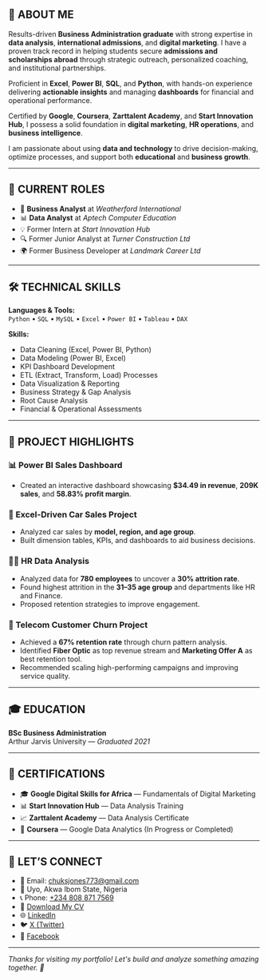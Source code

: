<!-- README.md for Chukwudi Peter Kubiat Jones -->

## 👋 ABOUT ME

Results-driven **Business Administration graduate** with strong expertise in **data analysis**, **international admissions**, and **digital marketing**. I have a proven track record in helping students secure **admissions and scholarships abroad** through strategic outreach, personalized coaching, and institutional partnerships.

Proficient in **Excel**, **Power BI**, **SQL**, and **Python**, with hands-on experience delivering **actionable insights** and managing **dashboards** for financial and operational performance.

Certified by **Google**, **Coursera**, **Zarttalent Academy**, and **Start Innovation Hub**, I possess a solid foundation in **digital marketing**, **HR operations**, and **business intelligence**.

I am passionate about using **data and technology** to drive decision-making, optimize processes, and support both **educational** and **business growth**.

---

## 💼 CURRENT ROLES

- 🧠 **Business Analyst** at *Weatherford International*  
- 📊 **Data Analyst** at *Aptech Computer Education*  
- 💡 Former Intern at *Start Innovation Hub*  
- 🔍 Former Junior Analyst at *Turner Construction Ltd*  
- 🌍 Former Business Developer at *Landmark Career Ltd*

---

## 🛠️ TECHNICAL SKILLS

**Languages & Tools:**  
`Python` • `SQL` • `MySQL` • `Excel` • `Power BI` • `Tableau` • `DAX`

**Skills:**  
- Data Cleaning (Excel, Power BI, Python)  
- Data Modeling (Power BI, Excel)  
- KPI Dashboard Development  
- ETL (Extract, Transform, Load) Processes  
- Data Visualization & Reporting  
- Business Strategy & Gap Analysis  
- Root Cause Analysis  
- Financial & Operational Assessments  

---

## 📂 PROJECT HIGHLIGHTS

### 📊 Power BI Sales Dashboard  
- Created an interactive dashboard showcasing **$34.49 in revenue**, **209K sales**, and **58.83% profit margin**.

### 🚗 Excel-Driven Car Sales Project  
- Analyzed car sales by **model, region, and age group**.  
- Built dimension tables, KPIs, and dashboards to aid business decisions.

### 🧑‍💼 HR Data Analysis  
- Analyzed data for **780 employees** to uncover a **30% attrition rate**.  
- Found highest attrition in the **31–35 age group** and departments like HR and Finance.  
- Proposed retention strategies to improve engagement.

### 📡 Telecom Customer Churn Project  
- Achieved a **67% retention rate** through churn pattern analysis.  
- Identified **Fiber Optic** as top revenue stream and **Marketing Offer A** as best retention tool.  
- Recommended scaling high-performing campaigns and improving service quality.

---

## 🎓 EDUCATION

**BSc Business Administration**  
Arthur Jarvis University — *Graduated 2021*

---

## 📜 CERTIFICATIONS

- 🎓 **Google Digital Skills for Africa** — Fundamentals of Digital Marketing  
- 📊 **Start Innovation Hub** — Data Analysis Training  
- 📈 **Zarttalent Academy** — Data Analysis Certificate  
- 🧮 **Coursera** — Google Data Analytics (In Progress or Completed)

---

## 🤝 LET’S CONNECT

- 📧 Email: [chuksjones773@gmail.com](mailto:chuksjones773@gmail.com)  
- 📍 Uyo, Akwa Ibom State, Nigeria  
- 📞 Phone: [+234 808 871 7569](tel:+2348088717569)  
- 📄 [Download My CV](https://drive.google.com/file/d/1nyF_yJDyD51-e-9RPizIF3-kGNB0pwDK/view?usp=drive_link)  
- 🌐 [LinkedIn](https://www.linkedin.com/in/chukwudi-jones-99152228a?utm_source=share&utm_campaign=share_via&utm_con)  
- 🐦 [X (Twitter)](https://x.com/Chuks_Jonesss?t=z6N7eGt1EIGhbUMMEMscAA&s=09)  
- 📘 [Facebook](https://www.facebook.com/share/1Bhi8Qo2b6/)

---

_Thanks for visiting my portfolio! Let's build and analyze something amazing together. 🚀_
